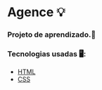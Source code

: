 # Agence 💡

### Projeto de aprendizado.📘

### Tecnologias usadas 🖥️:
* [HTML](https://www.w3schools.com/html/)
* [CSS](https://developer.mozilla.org/pt-BR/docs/Web/CSS)
